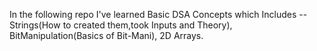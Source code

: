 In the following repo I've learned Basic DSA Concepts which Includes -- Strings(How to created them,took Inputs and Theory), BitManipulation(Basics of Bit-Mani), 2D Arrays.
